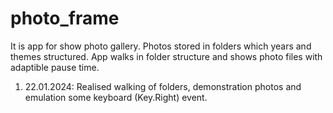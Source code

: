 # photo_frame
It is app for show photo gallery. Photos stored in folders which years and themes structured. App walks in folder structure and shows photo files with adaptible pause time.

1. 22.01.2024: Realised walking of folders, demonstration photos and emulation some keyboard (Key.Right) event.